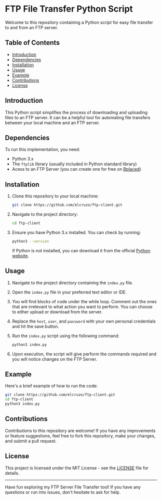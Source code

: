 # FTP File Transfer Python Script

Welcome to this repository containing a Python script for easy file transfer to and from an FTP server.

## Table of Contents

- [Introduction](#introduction)
- [Dependencies](#dependencies)
- [Installation](#installation)
- [Usage](#usage)
- [Example](#example)
- [Contributions](#contributions)
- [License](#license)

## Introduction

This Python script simplifies the process of downloading and uploading files to an FTP server. It can be a helpful tool for automating file transfers between your local machine and an FTP server.

## Dependencies

To run this implementation, you need:

- Python 3.x
- The `ftplib` library (usually included in Python standard library)
- Acess to an FTP Server (you can create one for free on [Bplaced](https://www.bplaced.net/))

## Installation

1. Clone this repository to your local machine:

   ```bash
   git clone https://github.com/elcruzo/ftp-client.git
   ```
2. Navigate to the project directory:

   ```bash
   cd ftp-client
   ```
3. Ensure you have Python 3.x installed. You can check by running:

   ```bash
   python3 --version
   ```

   If Python is not installed, you can download it from the official [Python website](https://www.python.org/downloads/).

## Usage

1. Navigate to the project directory containing the `index.py` file.

2. Open the `index.py` file in your preferred text editor or IDE.

3. You will find blocks of code under the while loop. Comment out the ones that are irrelevant to what action you want to perform. You can choose to either upload or download from the server.

4. Replace the `host`, `user`, and `password` with your own personal credentials and hit the save button.

5. Run the `index.py` script using the following command:

   ```bash
   python3 index.py
   ```

6. Upon execution, the script will give perform the commands required and you will notice changes on the FTP Server.

## Example

Here's a brief example of how to run the code:

```bash
git clone https://github.com/elcruzo/ftp-client.git
cd ftp-client
python3 index.py
```

## Contributions

Contributions to this repository are welcome! If you have any improvements or feature suggestions, feel free to fork this repository, make your changes, and submit a pull request.

## License

This project is licensed under the MIT License - see the [LICENSE](LICENSE) file for details.

---

Have fun exploring my FTP Server File Transfer tool! If you have any questions or run into issues, don't hesitate to ask for help.
